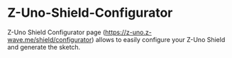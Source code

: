 # Z-Uno-Shield-Configurator

Z-Uno Shield Configurator page (<https://z-uno.z-wave.me/shield/configurator>) allows to easily configure your Z-Uno Shield and generate the sketch.
